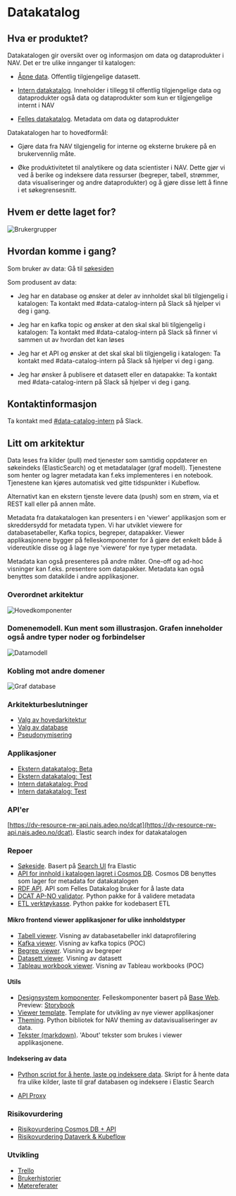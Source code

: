 # Datakatalog


## Hva er produktet?

Datakatalogen gir oversikt over og informasjon om data og dataprodukter i NAV. Det er tre ulike innganger til katalogen:

* [Åpne data](https://data.nav.no). Offentlig tilgjengelige datasett.

* [Intern datakatalog](https://data.adeo.no). Inneholder i tillegg til offentlig tilgjengelige data og dataprodukter også data og dataprodukter som kun er tilgjengelige internt i NAV

* [Felles datakatalog](https://fellesdatakatalog.digdir.no). Metadata om data og dataprodukter 

Datakatalogen har to hovedformål: 

* Gjøre data fra NAV tilgjengelig for interne og eksterne brukere på en brukervennlig måte. 

* Øke produktivitetet til analytikere og data scientister i NAV. Dette gjør vi ved å berike og indeksere data ressurser (begreper, tabell, strømmer, data visualiseringer og andre dataprodukter) og å gjøre disse lett å finne i et søkegrensesnitt.


## Hvem er dette laget for?

![Brukergrupper](brukergrupper.png)


## Hvordan komme i gang?

Som bruker av data: Gå til [søkesiden](https://data.adeo.no)

Som produsent av data:

* Jeg har en database og ønsker at deler av innholdet skal bli tilgjengelig i katalogen: Ta kontakt med #data-catalog-intern på Slack så hjelper vi deg i gang.

* Jeg har en kafka topic og ønsker at den skal skal bli tilgjengelig i katalogen: Ta kontakt med #data-catalog-intern på Slack så finner vi sammen ut av hvordan det kan løses 

* Jeg har et API og ønsker at det skal skal bli tilgjengelig i katalogen: Ta kontakt med #data-catalog-intern på Slack så hjelper vi deg i gang.

* Jeg har ønsker å publisere et datasett eller en datapakke: Ta kontakt med #data-catalog-intern på Slack så hjelper vi deg i gang.


## Kontaktinformasjon

Ta kontakt med [#data-catalog-intern](https://nav-it.slack.com/archives/CQ9SV9DNE) på Slack.


## Litt om arkitektur

Data leses fra kilder (pull) med tjenester som samtidig oppdaterer en søkeindeks (ElasticSearch) og et metadatalager (graf modell). 
Tjenestene som henter og lagrer metadata kan f.eks implementeres i en notebook. Tjenestene kan kjøres automatisk ved gitte tidspunkter i Kubeflow.

Alternativt kan en ekstern tjenste levere data (push) som en strøm, via et REST kall eller på annen måte.

Metadata fra datakatalogen kan presenters i en 'viewer' applikasjon som er skreddersydd for metadata typen. Vi har utviklet viewere for databasetabeller, Kafka topics, begreper, datapakker. Viewer applikasjonene bygger på felleskomponenter for å gjøre det enkelt både å videreutikle disse og å lage nye 'viewere' for nye typer metadata.

Metadata kan også presenteres på andre måter. One-off og ad-hoc visninger kan f.eks. presentere som datapakker. Metadata kan også benyttes som datakilde i andre applikasjoner.

### Overordnet arkitektur


![Hovedkomponenter](overordnet_arkitektur.png)


### Domenemodell. Kun ment som illustrasjon. Grafen inneholder også andre typer noder og forbindelser


![Datamodell](databasemodell_konseptuell.png)


### Kobling mot andre domener


![Graf database](datakatalog_domene_graf.png)


### Arkitekturbeslutninger

 * [Valg av hovedarkitektur](arkitektur/valg_av_hovedarkitektur.md)
 * [Valg av database](arkitektur/valg_av_database.md)
 * [Pseudonymisering](arkitektur/pseudonymisering.md)


### Applikasjoner

* [Ekstern datakatalog: Beta](https://dataverk.nav.no)
* [Ekstern datakatalog: Test](https://dataverk-q.nav.no)
* [Intern datakatalog: Prod](https://data-search.nais.adeo)
* [Intern datakatalog: Test](https://data-search.nais.preprod.local)

### API'er
  [https://dv-resource-rw-api.nais.adeo.no/dcat](https://dv-resource-rw-api.nais.adeo.no/dcat). Elastic search index for datakatalogen
  
  
### Repoer

* [Søkeside](https://github.com/navikt/data-search). Basert på [Search UI](https://github.com/elastic/search-ui) fra Elastic 
* [API for innhold i katalogen lagret i Cosmos DB](https://github.com/navikt/data-catalog-api). Cosmos DB benyttes som lager for metadata for datakatalogen
* [RDF API](https://github.com/navikt/digdir-api). API som Felles Datakalog bruker for å laste data
* [DCAT AP-NO validator](https://github.com/navikt/data-catalog-dcat-validator). Python pakke for å validere metadata
* [ETL verktøykasse](https://github.com/navikt/dataverk). Python pakke for kodebasert ETL

#### Mikro frontend viewer applikasjoner for ulike innholdstyper

* [Tabell viewer](https://github.com/navikt/data-catalog-table-viewer). Visning av databasetabeller inkl dataprofilering
* [Kafka viewer](https://github.com/navikt/data-catalog-kafka-topic-viewer). Visning av kafka topics (POC)
* [Begrep viewer](https://github.com/navikt/data-catalog-term-viewer). Visning av begreper
* [Datasett viewer](https://github.com/deetly/datapackage-viewer). Visning av datasett
* [Tableau workbook viewer](https://github.com/navikt/data-catalog-tableau-viewer).  Visning av Tableau workbooks (POC)

#### Utils
* [Designsystem komponenter](https://github.com/navikt/data-catalog-components). Felleskomponenter basert på [Base Web](https://baseweb.design). Preview: [Storybook](https://navikt.github.io/data-catalog-components/?path=/story/design-system-intro--page)
* [Viewer template](https://github.com/navikt/data-catalog-api-viewer). Template for utvikling av nye viewer applikasjoner
* [Theming](https://github.com/navikt/dataverk-tools). Python bibliotek for NAV theming av datavisualiseringer av data.
* [Tekster (markdown)](https://github.com/navikt/data-catalog-markdown). 'About' tekster som brukes i viewer applikasjonene.

#### Indeksering av data
  
* [Python script for å hente, laste og indeksere data](https://github.com/navikt/data-catalog-indexers). Skript for å hente data fra ulike kilder, laste til graf databasen og indeksere i Elastic Search

* [API Proxy](https://github.com/navikt/dataverk-proxy)


### Risikovurdering
* [Risikovurdering Cosmos DB + API](https://apps.powerapps.com/play/f8517640-ea01-46e2-9c09-be6b05013566?ID=268) 
* [Risikovurdering Dataverk & Kubeflow](https://apps.powerapps.com/play/f8517640-ea01-46e2-9c09-be6b05013566?ID=120) 

### Utvikling
* [Trello](https://trello.com/b/kd4dRGH9/data-catalog)
* [Brukerhistorier](stories.md)
* [Møtereferater](https://github.com/navikt/data-catalog-notes)

